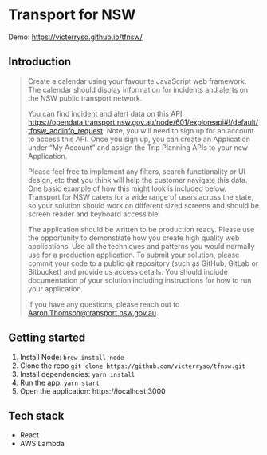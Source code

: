 # Transport for NSW

Demo: https://victerryso.github.io/tfnsw/

## Introduction

> Create a calendar using your favourite JavaScript web framework. The calendar should display information for incidents and alerts on the NSW public transport network.
>
> You can find incident and alert data on this API: https://opendata.transport.nsw.gov.au/node/601/exploreapi#!/default/tfnsw_addinfo_request. Note, you will need to sign up for an account to access this API. Once you sign up, you can create an Application under “My Account” and assign the Trip Planning APIs to your new Application.
>
> Please feel free to implement any filters, search functionality or UI design, etc that you think will help the customer navigate this data. One basic example of how this might look is included below. Transport for NSW caters for a wide range of users across the state, so your solution should work on different sized screens and should be screen reader and keyboard accessible.
>
> The application should be written to be production ready. Please use the opportunity to demonstrate how you create high quality web applications. Use all the techniques and patterns you would normally use for a production application. To submit your solution, please commit your code to a public git repository (such as GitHub, GitLab or Bitbucket) and provide us access details. You should include documentation of your solution including instructions for how to run your application.
>
> If you have any questions, please reach out to Aaron.Thomson@transport.nsw.gov.au.

## Getting started

1. Install Node: `brew install node`
2. Clone the repo `git clone https://github.com/victerryso/tfnsw.git`
3. Install dependencies: `yarn install`
4. Run the app: `yarn start`
5. Open the application: https://localhost:3000

## Tech stack

- React
- AWS Lambda
